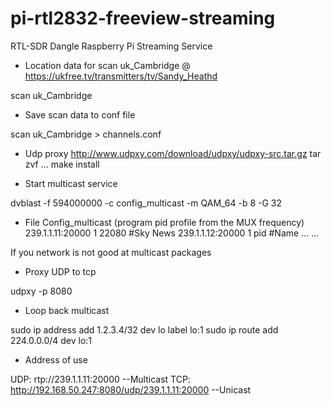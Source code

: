 # pi-rtl2832-freeview-streaming

RTL-SDR Dangle Raspberry Pi Streaming Service

- Location data for scan uk_Cambridge @ https://ukfree.tv/transmitters/tv/Sandy_Heathd

scan uk_Cambridge

- Save scan data to conf file 

scan uk_Cambridge > channels.conf
 
- Udp proxy 
http://www.udpxy.com/download/udpxy/udpxy-src.tar.gz
tar zvf ...
make install 

- Start multicast service

dvblast -f 594000000 -c config_multicast -m QAM_64 -b 8 -G 32

- File Config_multicast (program pid profile from the MUX frequency)
239.1.1.11:20000 1 22080 #Sky News
239.1.1.12:20000 1 pid #Name 
...
...

If you network is not good at multicast packages

- Proxy UDP to tcp

udpxy -p 8080

- Loop back multicast

sudo ip address add 1.2.3.4/32 dev lo label lo:1
sudo ip route add 224.0.0.0/4 dev lo:1

- Address of use

UDP: rtp://239.1.1.11:20000    --Multicast
TCP: http://192.168.50.247:8080/udp/239.1.1.11:20000  --Unicast
